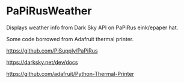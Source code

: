 # PaPiRusWeather

Displays weather info from Dark Sky API on PaPiRus eink/epaper hat.

Some code borrowed from Adafruit thermal printer. 

https://github.com/PiSupply/PaPiRus

https://darksky.net/dev/docs

https://github.com/adafruit/Python-Thermal-Printer

